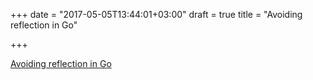 +++
date = "2017-05-05T13:44:01+03:00"
draft = true
title = "Avoiding reflection in Go"

+++

<p><a href="http://www.jerf.org/iri/post/2945">Avoiding reflection in Go</a></p>